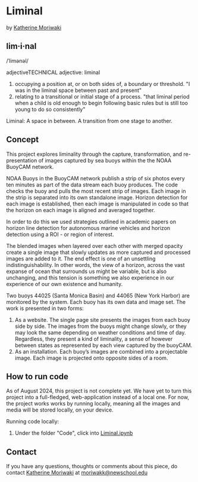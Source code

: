 # Liminal
by [Katherine Moriwaki](https://kakirine.com/)

## lim·i·nal
/ˈlimənəl/

adjectiveTECHNICAL
adjective: liminal
1. occupying a position at, or on both sides of, a boundary or threshold. "I was in the liminal space between past and present"
2. relating to a transitional or initial stage of a process.
"that liminal period when a child is old enough to begin following basic rules but is still too young to do so consistently"

Liminal: A space in between. A transition from one stage to another. 


## Concept
This project explores liminality through the capture, transformation, and re-presentation of images captured by sea buoys within the the NOAA BuoyCAM network.

NOAA Buoys in the BuoyCAM network publish a strip of six photos every ten minutes as part of the data stream each buoy produces. The code checks the buoy and pulls the most recent strip of images. Each image in the strip is separated into its own standalone image. Horizon detection for each image is established, then each image is manipulated in code so that the horizon on each image is aligned and averaged together. 

In order to do this we used strategies outlined in academic papers on horizon line detection for autonomous marine vehicles and horizon detection using a ROI - or region of interest. 

The blended images when layered over each other with merged opacity create a single image that slowly updates as more captured and processed images are added to it. The end effect is one of an unsettling indistinguishability. In other words, the view of a horizon, across the vast expanse of ocean that surrounds us might be variable, but is also unchanging, and this tension is something we also experience in our experience of our own existence and humanity. 

Two buoys 44025 (Santa Monica Basin) and 44065 (New York Harbor) are monitored by the system. Each buoy has its own data and image set. The work is presented in two forms: 
1. As a website. The single page site presents the images from each buoy side by side. The images from the buoys might change slowly, or they may look the same depending on weather conditions and time of day. Regardless, they present a kind of liminality, a sense of however between states as represented by each view captured by the buoyCAM.
2. As an installation. Each buoy’s images are combined into a projectable image. Each image is projected onto opposite sides of a room. 


## How to run code
As of August 2024, this project is not complete yet. We have yet to turn this project into a full-fledged, web-application instead of a local one. For now, the project works works by running locally, meaning all the images and media will be stored locally, on your device. 

Running code locally: 
1. Under the folder "Code", click into [Liminal.ipynb](Code/Liminal.ipynb)


## Contact 
If you have any questions, thoughts or comments about this piece, do contact [Katherine Moriwaki](https://kakirine.com/) at moriwakk@newschool.edu
